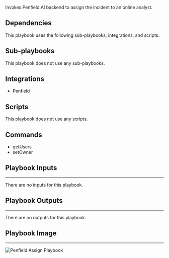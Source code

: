Invokes Penfield.AI backend to assign the incident to an online analyst.

## Dependencies
This playbook uses the following sub-playbooks, integrations, and scripts.

## Sub-playbooks
This playbook does not use any sub-playbooks.

## Integrations
* Penfield

## Scripts
This playbook does not use any scripts.

## Commands
* getUsers
* setOwner

## Playbook Inputs
---
There are no inputs for this playbook.

## Playbook Outputs
---
There are no outputs for this playbook.

## Playbook Image
---
![Penfield Assign Playbook](../../doc_files/Penfield_Assign.png/n)
